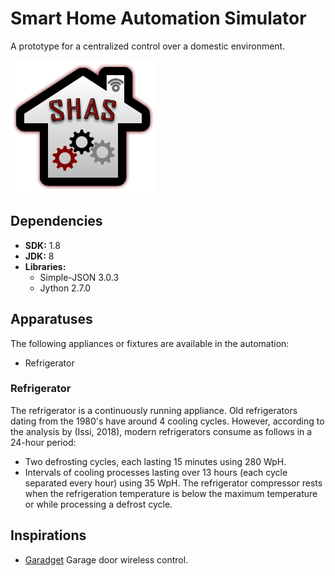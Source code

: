 # Smart Home Automation Simulator
A prototype for a centralized control over a domestic environment.

![Smart Home Automation Simulator](res/Logo.png)

## Dependencies
 - **SDK:** 1.8
 - **JDK:** 8
 - **Libraries:**
   - Simple-JSON 3.0.3
   - Jython 2.7.0

## Apparatuses
The following appliances or fixtures are available in the automation:
 - Refrigerator

### Refrigerator
The refrigerator is a continuously running appliance. Old refrigerators dating from the 1980's have around 4 cooling cycles. However, according to the analysis by (Issi, 2018), modern refrigerators consume as follows in a 24-hour period:
 - Two defrosting cycles, each lasting 15 minutes using 280 WpH.
 - Intervals of cooling processes lasting over 13 hours (each cycle separated every hour) using 35 WpH.
The refrigerator compressor rests when the refrigeration temperature is below the maximum temperature or while processing a defrost cycle.

## Inspirations
 - [Garadget](https://www.garadget.com/) Garage door wireless control.

